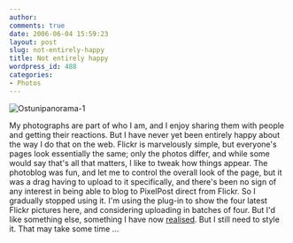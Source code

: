 ```yaml
---
author:
comments: true
date: 2006-06-04 15:59:23
layout: post
slug: not-entirely-happy
title: Not entirely happy
wordpress_id: 488
categories:
- Photos
---
```


![Ostunipanorama-1](/uploads/2006/06/OstuniPanorama-1.jpg)  

My photographs are part of who I am, and I enjoy sharing them with people and getting their reactions. But I have never yet been entirely happy about the way I do that on the web. Flickr is marvelously simple, but everyone's pages look essentially the same; only the photos differ, and while some would say that's all that matters, I like to tweak how things appear. The photoblog was fun, and let me to control the overall look of the page, but it was a drag having to upload to it specifically, and there's been no sign of any interest in being able to blog to PixelPost direct from Flickr. So I gradually stopped using it. I'm using the plug-in to show the four latest Flickr pictures here, and considering uploading in batches of four. But I'd like something else, something I have now [realised](http://jeremycherfas.net/wp/photos-main/). But I still need to style it. That may take some time ...


